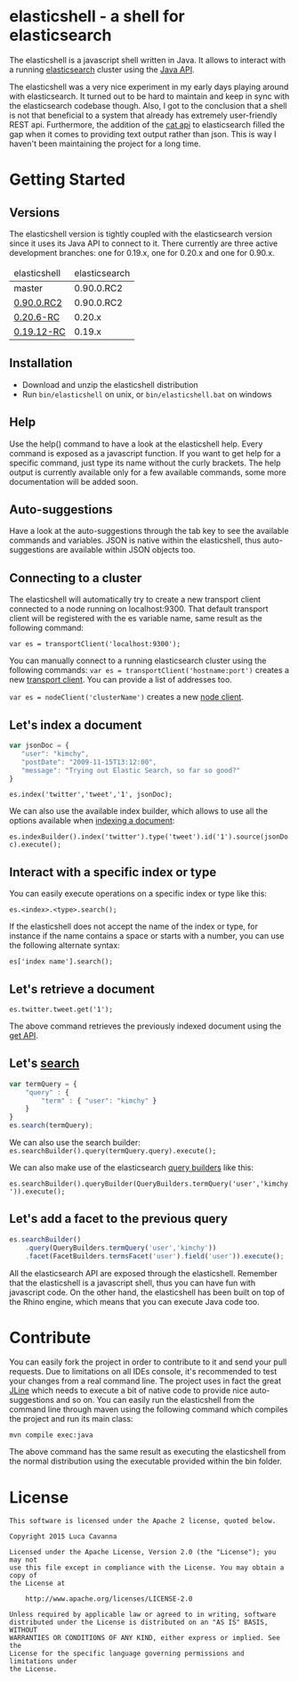 elasticshell - a shell for elasticsearch
==============================

The elasticshell is a javascript shell written in Java.
It allows to interact with a running [elasticsearch](http://www.elasticsearch.org) cluster using the [Java API](http://www.elasticsearch.org/guide/reference/java-api/).

The elasticshell was a very nice experiment in my early days playing around with elasticsearch. It turned out to be hard to maintain and keep in sync with the elasticsearch codebase though. Also, I got to the conclusion that a shell is not that beneficial to a system that already has extremely user-friendly REST api. Furthermore, the addition of the [cat api](http://www.elastic.co/guide/en/elasticsearch/reference/current/cat.html) to elasticsearch filled the gap when it comes to providing text output rather than json. This is way I haven't been maintaining the project for a long time.

Getting Started
==============================

Versions
------------------------------

The elasticshell version is tightly coupled with the elasticsearch version since it uses its Java API to connect to it.
There currently are three active development branches: one for 0.19.x, one for 0.20.x and one for 0.90.x.

<table>
	<thead>
		<tr>
			<td>elasticshell</td>
			<td>elasticsearch</td>
		</tr>
	</thead>
	<tbody>
	    <tr>
            <td>master</td>
            <td>0.90.0.RC2</td>
        </tr>
        <tr>
            <td><a href="http://dl.bintray.com/content/javanna/elasticsearch-tools/release/org/elasticsearch/elasticshell/0.90.0.RC2/elasticshell-0.90.0.RC2.zip?direct">0.90.0.RC2</a></td>
            <td>0.90.0.RC2</td>
        </tr>
		<tr>
            <td><a href="http://dl.bintray.com/content/javanna/elasticsearch-tools/release/org/elasticsearch/elasticshell/0.20.6-RC/elasticshell-0.20.6-RC.zip?direct">0.20.6-RC</a></td>
            <td>0.20.x</td>
        </tr>
		<tr>
            <td><a href="http://dl.bintray.com/content/javanna/elasticsearch-tools/release/org/elasticsearch/elasticshell/0.19.12-RC/elasticshell-0.19.12-RC.zip?direct">0.19.12-RC</a></td>
        	<td>0.19.x</td>
        </tr>
	</tbody>
</table>

Installation
------------------------------

* Download and unzip the elasticshell distribution
* Run `bin/elasticshell` on unix, or `bin/elasticshell.bat` on windows

Help
------------------------------

Use the help() command to have a look at the elasticshell help.
Every command is exposed as a javascript function. If you want to get help for a specific command, just type its name without the curly brackets. The help output is currently available only for a few available commands, some more documentation will be added soon.

Auto-suggestions
------------------------------

Have a look at the auto-suggestions through the tab key to see the available commands and variables. JSON is native within the elasticshell, thus auto-suggestions are available within JSON objects too.

Connecting to a cluster
------------------------------

The elasticshell will automatically try to create a new transport client connected to a node running on localhost:9300. That default transport client will be registered with the es variable name, same result as the following command:

`var es = transportClient('localhost:9300');`


You can manually connect to a running elasticsearch cluster using the following commands:
`var es = transportClient('hostname:port')` creates a new [transport client](http://www.elasticsearch.org/guide/reference/java-api/client.html). You can provide a list of addresses too.

`var es = nodeClient('clusterName')` creates a new [node client](http://www.elasticsearch.org/guide/reference/java-api/client.html).

Let's index a document
------------------------------

```javascript
var jsonDoc = {
   "user": "kimchy",
   "postDate": "2009-11-15T13:12:00",
   "message": "Trying out Elastic Search, so far so good?"
}
```

`es.index('twitter','tweet','1', jsonDoc);`

We can also use the available index builder, which allows to use all the options available when [indexing a document](http://www.elasticsearch.org/guide/reference/api/index_.html):

`es.indexBuilder().index('twitter').type('tweet').id('1').source(jsonDoc).execute();`

Interact with a specific index or type
------------------------------

You can easily execute operations on a specific index or type like this:

`es.<index>.<type>.search();`

If the elasticshell does not accept the name of the index or type, for instance if the name contains a space or starts with a number, you can use the following alternate syntax:

`es['index name'].search();`


Let's retrieve a document
------------------------------

`es.twitter.tweet.get('1');`

The above command retrieves the previously indexed document using the [get API](http://www.elasticsearch.org/guide/reference/api/get.html).

Let's [search](http://www.elasticsearch.org/guide/reference/api/search/)
------------------------------

```javascript
var termQuery = {
    "query" : {
        "term" : { "user": "kimchy" }
    }
}
es.search(termQuery);
```

We can also use the search builder:
`es.searchBuilder().query(termQuery.query).execute();`

We can also make use of the elasticsearch [query builders](http://www.elasticsearch.org/guide/reference/java-api/query-dsl-queries.html) like this:

`es.searchBuilder().queryBuilder(QueryBuilders.termQuery('user','kimchy')).execute();`

Let's add a facet to the previous query
------------------------------

```javascript
es.searchBuilder()
    .query(QueryBuilders.termQuery('user','kimchy'))
    .facet(FacetBuilders.termsFacet('user').field('user')).execute();
```

All the elasticsearch API are exposed through the elasticshell.
Remember that the elasticshell is a javascript shell, thus you can have fun with javascript code.
On the other hand, the elasticshell has been built on top of the Rhino engine, which means that you can execute Java code too.

Contribute
=======

You can easily fork the project in order to contribute to it and send your pull requests.
Due to limitations on all IDEs console, it's recommended to test your changes from a real command line. The project uses in fact the great [JLine](https://github.com/jline/jline2) which needs to execute a bit of native code to provide nice auto-suggestions and so on.
You can easily run the elasticshell from the command line through maven using the following command which compiles the project and run its main class:

```mvn compile exec:java```

The above command has the same result as executing the elasticshell from the normal distribution using the executable provided within the bin folder.

License
=======

```
This software is licensed under the Apache 2 license, quoted below.

Copyright 2015 Luca Cavanna

Licensed under the Apache License, Version 2.0 (the "License"); you may not
use this file except in compliance with the License. You may obtain a copy of
the License at

    http://www.apache.org/licenses/LICENSE-2.0

Unless required by applicable law or agreed to in writing, software
distributed under the License is distributed on an "AS IS" BASIS, WITHOUT
WARRANTIES OR CONDITIONS OF ANY KIND, either express or implied. See the
License for the specific language governing permissions and limitations under
the License.
```

